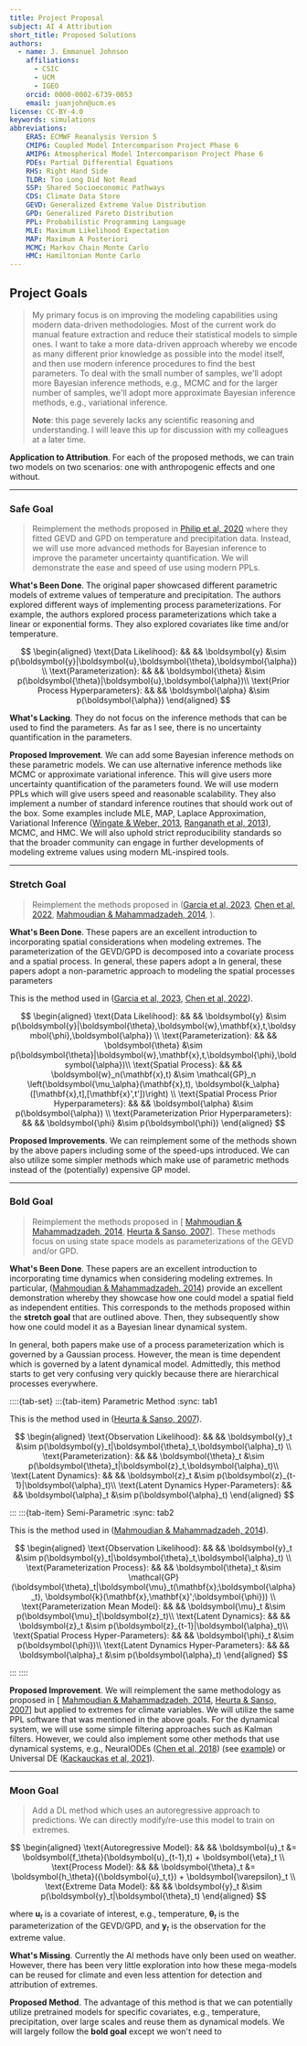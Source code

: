 ```yaml
---
title: Project Proposal
subject: AI 4 Attribution
short_title: Proposed Solutions
authors:
  - name: J. Emmanuel Johnson
    affiliations:
      - CSIC
      - UCM
      - IGEO
    orcid: 0000-0002-6739-0053
    email: juanjohn@ucm.es
license: CC-BY-4.0
keywords: simulations
abbreviations:
    ERA5: ECMWF Reanalysis Version 5
    CMIP6: Coupled Model Intercomparison Project Phase 6
    AMIP6: Atmospherical Model Intercomparison Project Phase 6
    PDEs: Partial Differential Equations
    RHS: Right Hand Side
    TLDR: Too Long Did Not Read
    SSP: Shared Socioeconomic Pathways
    CDS: Climate Data Store
    GEVD: Generalized Extreme Value Distribution
    GPD: Generalized Pareto Distribution
    PPL: Probabilistic Programming Language
    MLE: Maximum Likelihood Expectation
    MAP: Maximum A Posteriori
    MCMC: Markov Chain Monte Carlo
    HMC: Hamiltonian Monte Carlo
---
```



## Project Goals

> My primary focus is on improving the modeling capabilities using modern data-driven methodologies.
> Most of the current work do manual feature extraction and reduce their statistical models to simple ones.
> I want to take a more data-driven approach whereby we encode as many different prior knowledge as possible into the model itself, and then use modern inference procedures to find the best parameters.
> To deal with the small number of samples, we'll adopt more Bayesian inference methods, e.g., MCMC and for the larger number of samples, we'll adopt more approximate Bayesian inference methods, e.g., variational inference.
>
> **Note**: this page severely lacks any scientific reasoning and understanding. 
> I will leave this up for discussion with my colleagues at a later time.

**Application to Attribution**.
For each of the proposed methods, we can train two models on two scenarios: one with anthropogenic effects and one without.

***

### Safe Goal

> Reimplement the methods proposed in [Philip et al, 2020](https://doi.org/10.5194/ascmo-6-177-2020) where they fitted GEVD and GPD on temperature and precipitation data.
> Instead, we will use more advanced methods for Bayesian inference to improve the parameter uncertainty quantification. We will demonstrate the ease and speed of use using modern PPLs.


**What's Been Done**. 
The original paper showcased different parametric models of extreme values of temperature and precipitation.
The authors explored different ways of implementing process parameterizations.
For example, the authors explored process parameterizations which take a linear or exponential forms.
They also explored covariates like time and/or temperature.


$$
\begin{aligned}
\text{Data Likelihood}: && &&
\boldsymbol{y} &\sim p(\boldsymbol{y}|\boldsymbol{u},\boldsymbol{\theta},\boldsymbol{\alpha})\\
\text{Parameterization}: && && 
\boldsymbol{\theta} &\sim p(\boldsymbol{\theta}|\boldsymbol{u},\boldsymbol{\alpha})\\
\text{Prior Process Hyperparameters}: && &&
\boldsymbol{\alpha} &\sim p(\boldsymbol{\alpha})
\end{aligned}
$$

**What's Lacking**.
They do not focus on the inference methods that can be used to find the parameters.
As far as I see, there is no uncertainty quantification in the parameters.


**Proposed Improvement**. 
We can add some Bayesian inference methods on these parametric models.
We can use alternative inference methods like MCMC or approximate variational inference.
This will give users more uncertainty quantification of the parameters found.
We will use modern PPLs which will give users speed and reasonable scalability.
They also implement a number of standard inference routines that should work out of the box.
Some examples include MLE, MAP, Laplace Approximation, Variational Inference ([Wingate & Weber, 2013](https://doi.org/10.48550/arXiv.1301.1299), [Ranganath et al, 2013](https://doi.org/10.48550/arXiv.1401.0118)), MCMC, and HMC.
We will also uphold strict reproducibility standards so that the broader community can engage in further developments of modeling extreme values using modern ML-inspired tools.

***

### Stretch Goal

> Reimplement the methods proposed in ([Garcia et al, 2023](https://doi.org/10.1007/s00382-022-06638-x), [Chen et al, 2022](https://doi.org/10.48550/arXiv.2110.07051), [Mahmoudian & Mahammadzadeh, 2014](https://doi.org/10.1007/s10687-014-0180-2), ).

**What's Been Done**.
These papers are an excellent introduction to incorporating spatial considerations when modeling extremes.
The parameterization of the GEVD/GPD is decomposed into a covariate process and a spatial process.
In general, these papers adopt a 
In general, these papers adopt a non-parametric approach to modeling the spatial processes parameters


This is the method used in ([Garcia et al, 2023](https://doi.org/10.1007/s00382-022-06638-x), [Chen et al, 2022](https://doi.org/10.48550/arXiv.2110.07051)).

$$
\begin{aligned}
\text{Data Likelihood}: && &&
\boldsymbol{y} &\sim p(\boldsymbol{y}|\boldsymbol{\theta},\boldsymbol{w},\mathbf{x},t,\boldsymbol{\phi},\boldsymbol{\alpha}) \\
\text{Parameterization}: && && 
\boldsymbol{\theta} &\sim p(\boldsymbol{\theta}|\boldsymbol{w},\mathbf{x},t,\boldsymbol{\phi},\boldsymbol{\alpha})\\
\text{Spatial Process}: && &&
\boldsymbol{w}_n(\mathbf{x},t) &\sim \mathcal{GP}_n
\left(\boldsymbol{\mu_\alpha}(\mathbf{x},t), \boldsymbol{k_\alpha}([\mathbf{x},t],[\mathbf{x}',t'])\right) \\
\text{Spatial Process Prior Hyperparameters}: && &&
\boldsymbol{\alpha} &\sim p(\boldsymbol{\alpha}) \\
\text{Parameterization Prior Hyperparameters}: && &&
\boldsymbol{\phi} &\sim p(\boldsymbol{\phi}) 
\end{aligned}
$$



**Proposed Improvements**.
We can reimplement some of the methods shown by the above papers including some of the speed-ups introduced.
We can also utilize some simpler methods which make use of parametric methods instead of the (potentially) expensive GP model.


***

### Bold Goal

> Reimplement the methods proposed in [ [Mahmoudian & Mahammadzadeh, 2014](https://doi.org/10.1007/s10687-014-0180-2), [Heurta & Sanso, 2007](https://doi.org/10.1007/s10651-007-0014-3)].
> These methods focus on using state space models as parameterizations of the GEVD and/or GPD.


**What's Been Done**.
These papers are an excellent introduction to incorporating time dynamics when considering modeling extremes. 
In particular, ([Mahmoudian & Mahammadzadeh, 2014](https://doi.org/10.1007/s10687-014-0180-2)) provide an excellent demonstration whereby they showcase how one could model a spatial field as independent entities.
This corresponds to the methods proposed within the **stretch goal** that are outlined above.
Then, they subsequently show how one could model it as a Bayesian linear dynamical system.

In general, both papers make use of a process parameterization which is governed by a Gaussian process.
However, the mean is time dependent which is governed by a latent dynamical model.
Admittedly, this method starts to get very confusing very quickly because there are hierarchical processes everywhere.


::::{tab-set}
:::{tab-item} Parametric Method
:sync: tab1

This is the method used in ([Heurta & Sanso, 2007](https://doi.org/10.1007/s10651-007-0014-3)).

$$
\begin{aligned}
\text{Observation Likelihood}: && &&
\boldsymbol{y}_t &\sim p(\boldsymbol{y}_t|\boldsymbol{\theta}_t,\boldsymbol{\alpha}_t) \\
\text{Parameterization}: && && 
\boldsymbol{\theta}_t &\sim p(\boldsymbol{\theta}_t|\boldsymbol{z}_t,\boldsymbol{\alpha}_t)\\
\text{Latent Dynamics}: && && 
\boldsymbol{z}_t &\sim p(\boldsymbol{z}_{t-1}|\boldsymbol{\alpha}_t)\\
\text{Latent Dynamics Hyper-Parameters}: && &&
\boldsymbol{\alpha}_t &\sim p(\boldsymbol{\alpha}_t)
\end{aligned}
$$

:::
:::{tab-item} Semi-Parametric
:sync: tab2

This is the method used in ([Mahmoudian & Mahammadzadeh, 2014](https://doi.org/10.1007/s10687-014-0180-2)).

$$
\begin{aligned}
\text{Observation Likelihood}: && &&
\boldsymbol{y}_t &\sim p(\boldsymbol{y}_t|\boldsymbol{\theta}_t,\boldsymbol{\alpha}_t) \\
\text{Parameterization Process}: && &&
\boldsymbol{\theta}_t &\sim 
\mathcal{GP}(\boldsymbol{\theta}_t|\boldsymbol{\mu}_t(\mathbf{x};\boldsymbol{\alpha}_t),
\boldsymbol{k}(\mathbf{x},\mathbf{x}';\boldsymbol{\phi})) \\
\text{Parameterization Mean Model}: && && 
\boldsymbol{\mu}_t &\sim p(\boldsymbol{\mu}_t|\boldsymbol{z}_t)\\
\text{Latent Dynamics}: && && 
\boldsymbol{z}_t &\sim p(\boldsymbol{z}_{t-1}|\boldsymbol{\alpha}_t)\\
\text{Spatial Process Hyper-Parameters}: && &&
\boldsymbol{\phi}_t &\sim p(\boldsymbol{\phi})\\
\text{Latent Dynamics Hyper-Parameters}: && &&
\boldsymbol{\alpha}_t &\sim p(\boldsymbol{\alpha}_t)
\end{aligned}
$$

:::
::::



**Proposed Improvement**.
We will reimplement the same methodology as proposed in [ [Mahmoudian & Mahammadzadeh, 2014](https://doi.org/10.1007/s10687-014-0180-2), [Heurta & Sanso, 2007](https://doi.org/10.1007/s10651-007-0014-3)] but applied to extremes for climate variables.
We will utilize the same PPL software that was mentioned in the above goals.
For the dynamical system, we will use some simple filtering approaches such as Kalman filters.
However, we could also implement some other methods that use dynamical systems, e.g., NeuralODEs ([Chen et al, 2018](https://doi.org/10.48550/arXiv.1806.07366)) (see [example](https://sebastiancallh.github.io/post/neural-ode-weather-forecast/)) or Universal DE ([Kackauckas et al, 2021](https://doi.org/10.48550/arXiv.2001.04385)).


***

### Moon Goal


> Add a DL method which uses an autoregressive approach to predictions.
> We can directly modify/re-use this model to train on extremes.

$$
\begin{aligned}
\text{Autoregressive Model}: && && 
\boldsymbol{u}_t &= \boldsymbol{f_\theta}(\boldsymbol{u}_{t-1},t) + \boldsymbol{\eta}_t \\
\text{Process Model}: && && 
\boldsymbol{\theta}_t &= \boldsymbol{h_\theta}({\boldsymbol{u}_t,t}) + \boldsymbol{\varepsilon}_t \\
\text{Extreme Data Model}: && &&
\boldsymbol{y}_t &\sim p(\boldsymbol{y}_t|\boldsymbol{\theta}_t)
\end{aligned}
$$

where $\boldsymbol{u}_t$ is a covariate of interest, e.g., temperature, $\boldsymbol{\theta}_t$ is the parameterization of the GEVD/GPD, and $\boldsymbol{y}_t$ is the observation for the extreme value.

**What's Missing**.
Currently the AI methods have only been used on weather.
However, there has been very little exploration into how these mega-models can be reused for climate and even less attention for detection and attribution of extremes.

**Proposed Method**.
The advantage of this method is that we can potentially utilize pretrained models for specific covariates, e.g., temperature, precipitation, over large scales and reuse them as dynamical models.
We will largely follow the **bold goal** except we won't need to 